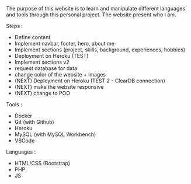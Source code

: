 The purpose of this website is to learn and manipulate different languages and tools through this personal project. The website present who I am.

Steps :
- Define content
- Implement navbar, footer, hero, about me
- Implement sections (project, skills, background, experiences, hobbies)
- Deployment on Heroku (TEST)
- Implement sections v2
- request database for data
- change color of the website + images
- (NEXT) Deployment on Heroku (TEST 2 - ClearDB connection)
- (NEXT) make the website responsive
- (NEXT) change to POO

Tools : 
- Docker
- Git (with Github)
- Heroku
- MySQL (with MySQL Workbench)
- VSCode

Languages :
- HTML/CSS (Bootstrap)
- PHP
- JS